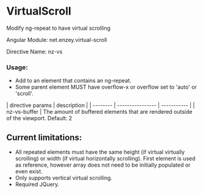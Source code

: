 VirtualScroll
=============

Modify ng-repeat to have virtual scrolling

Angular Module: net.enzey.virtual-scroll

Directive Name: nz-vs

### Usage:
* Add to an element that contains an ng-repeat.
* Some parent element MUST have overflow-x or overflow set to 'auto' or 'scroll'.

| directive params | description |
| -------- | ---------------- | ----------- |
| nz-vs-buffer | The amount of buffered elements that are rendered outside of the viewport. Default: 2 

## Current limitations:
* All repeated elements must have the same height (if virtual virtually scrolling) or width (if virtual horizontally scrolling). First element is used as reference, however array does not need to be initially populated or even exist.
* Only supports vertical virtual scrolling.
* Required JQuery.
